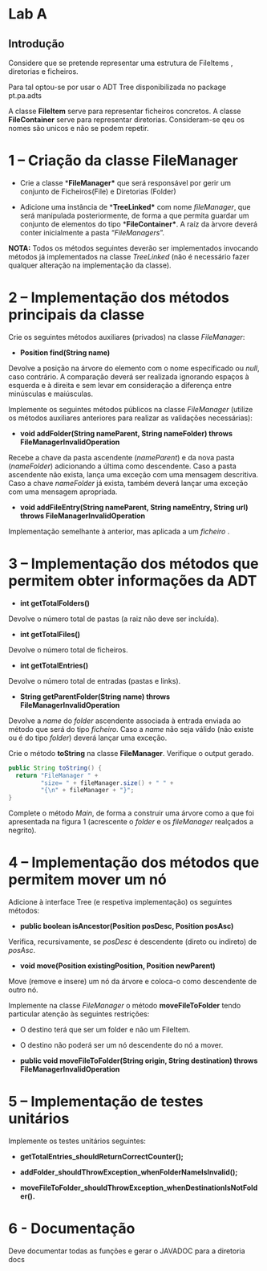# Lab A

## Introdução

Considere que se pretende representar uma estrutura de FileItems , diretorias e ficheiros.

Para tal optou-se por usar o ADT Tree disponibilizada no package pt.pa.adts

A classe **FileItem** serve para representar ficheiros concretos.
A classe **FileContainer** serve para representar diretorias.
Consideram-se qeu os nomes são unicos e não se podem repetir.  

# 1 – Criação da classe FileManager

* Crie a classe ***FileManager\*** que será responsável por gerir um conjunto de Ficheiros(File) e Diretorias (Folder)

* Adicione uma instância de ***TreeLinked\*** com nome *fileManager*, que será manipulada posteriormente, de forma a que permita guardar um conjunto de elementos do tipo ***FileContainer\***. A raíz da àrvore deverá conter inicialmente a pasta “*FileManagers*”.

**NOTA:** Todos os métodos seguintes deverão ser implementados invocando métodos já implementados na classe *TreeLinked* (não é necessário fazer qualquer alteração na implementação da classe).



# 2 – Implementação dos métodos principais da classe

Crie os seguintes métodos auxiliares (privados) na classe *FileManager*:

* **Position<FileContainer> find(String name)**

Devolve a posição na árvore do elemento com o nome especificado ou *null*, caso contrário. A comparação deverá ser realizada ignorando espaços à esquerda e à direita e sem levar em consideração a diferença entre minúsculas e maiúsculas.

Implemente os seguintes métodos públicos na classe *FileManager* (utilize os métodos auxiliares anteriores para realizar as validações necessárias):

* **void addFolder(String nameParent, String nameFolder) throws FileManagerInvalidOperation**

Recebe a chave da pasta ascendente (*nameParent*) e da nova pasta (*nameFolder*) adicionando a última como descendente. Caso a pasta ascendente não exista, lança uma exceção com uma mensagem descritiva. Caso a chave *nameFolder* já exista, também deverá lançar uma exceção com uma mensagem apropriada.

* **void addFileEntry(String nameParent, String nameEntry, String url) throws FileManagerInvalidOperation**

Implementação semelhante à anterior, mas aplicada a um *ficheiro* .



# 3 – Implementação dos métodos que permitem obter informações da ADT

* **int getTotalFolders()**

Devolve o número total de pastas (a raiz não deve ser incluída).

* **int getTotalFiles()**

Devolve o número total de ficheiros.

* **int getTotalEntries()**

Devolve o número total de entradas (pastas e links).

* **String getParentFolder(String name) throws FileManagerInvalidOperation**

Devolve a *name* do *folder* ascendente associada à entrada enviada ao método que será do tipo *ficheiro*. Caso a *name* não seja válido (não existe ou é do tipo *folder*) deverá lançar uma exceção.



Crie o método **toString** na classe **FileManager**. Verifique o output gerado.

```java
public String toString() {
  return "FileManager " +
         "size= " + fileManager.size() + " " +
         "{\n" + fileManager + "}";
}
```
 
Complete o método *Main*, de forma a construir uma árvore como a que foi apresentada na figura 1 (acrescente o *folder* e os *fileManager* realçados a negrito).



# 4 – Implementação dos métodos que permitem mover um nó

Adicione à interface Tree (e respetiva implementação) os seguintes métodos:

* **public boolean isAncestor(Position<E> posDesc, Position<E> posAsc)**

Verifica, recursivamente, se *posDesc* é descendente (direto ou indireto) de *posAsc*.



* **void move(Position<E> existingPosition, Position<E> newParent)**

Move (remove e insere) um nó da árvore e coloca-o como descendente de outro nó.



Implemente na classe *FileManager* o método **moveFileToFolder** tendo particular atenção às seguintes restrições:

* O destino terá que ser um folder e não um FileItem.

* O destino não poderá ser um nó descendente do nó a mover.



* **public void moveFileToFolder(String origin, String destination)  throws FileManagerInvalidOperation**


# 5 – Implementação de testes unitários

Implemente os testes unitários seguintes:

* **getTotalEntries_shouldReturnCorrectCounter();**

* **addFolder_shouldThrowException_whenFolderNameIsInvalid();**

* **moveFileToFolder_shouldThrowException_whenDestinationIsNotFolder().**

 
# 6 - Documentação

Deve documentar todas as funções e gerar o JAVADOC para a diretoria docs
